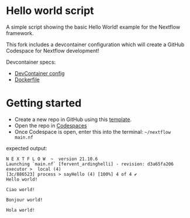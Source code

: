 # Hello world script

A simple script showing the basic Hello World! example for the Nextflow framework.

This fork includes a devcontainer configuration which will create a GitHub Codespace for Nextflow development!

Devcontainer specs:
- [DevContainer config](.devcontainer/devcontainer.json)
- [Dockerfile](.devcontainer/Dockerfile)

# Getting started
- Create a new repo in GitHub using this [template](https://github.com/pjirsa/hello/generate).
- Open the repo in [Codespaces](../../codespaces)
- Once Codespace is open, enter this into the terminal:
`~/nextflow main.nf`

expected output:
```
N E X T F L O W  ~  version 21.10.6
Launching `main.nf` [fervent_ardinghelli] - revision: d3a65fa206
executor >  local (4)
[3c/886523] process > sayHello (4) [100%] 4 of 4 ✔
Hello world!

Ciao world!

Bonjour world!

Hola world!
```
